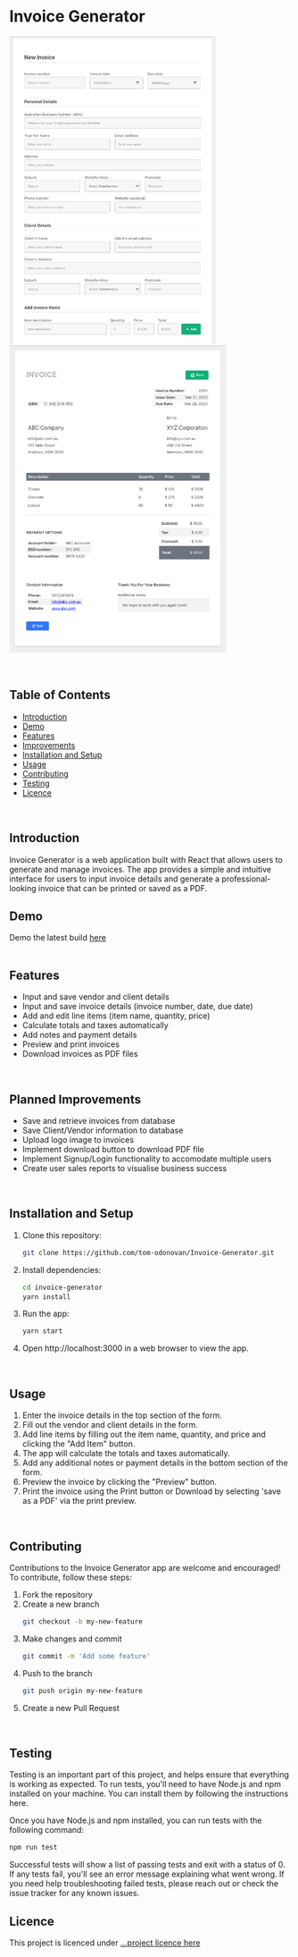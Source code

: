 # Invoice Generator


<img src="./public/form_screenshot.png" alt="Form screenshot" style="max-height: 550px; min-width: auto"> <img src="./public/preview_screenshot.png" alt="Preview screenshot" style="max-height: 550px; min-width: auto">



</br>

## Table of Contents

- [Introduction](#introduction)
- [Demo](#demo)
- [Features](#features)
- [Improvements](#improvements)
- [Installation and Setup](#installation-and-setup)
- [Usage](#usage)
- [Contributing](#contributing)
- [Testing](#testing)
- [Licence](#licence)
</br>

## Introduction <a name="introduction"></a>

Invoice Generator is a web application built with React that allows users to generate and manage invoices. The app provides a simple and intuitive interface for users to input invoice details and generate a professional-looking invoice that can be printed or saved as a PDF.
</br>

## Demo <a name="demo"></a>


Demo the latest build [here](https://tom-odonovan.github.io/Invoice-Generator/)
</br>
</br>

## Features <a name="features"></a>

- Input and save vendor and client details
- Input and save invoice details (invoice number, date, due date)
- Add and edit line items (item name, quantity, price)
- Calculate totals and taxes automatically
- Add notes and payment details
- Preview and print invoices
- Download invoices as PDF files
</br>

## Planned Improvements <a name="improvements"></a>

- Save and retrieve invoices from database
- Save Client/Vendor information to database
- Upload logo image to invoices 
- Implement download button to download PDF file
- Implement Signup/Login functionality to accomodate multiple users 
- Create user sales reports to visualise business success
</br>

## Installation and Setup <a name="installation-and-setup"></a>

1. Clone this repository:
    ```bash
    git clone https://github.com/tom-odonovan/Invoice-Generator.git 
    ```

2. Install dependencies:
    ```bash
    cd invoice-generator
    yarn install
    ```

3. Run the app:
    ```bash
    yarn start
    ```

4. Open http://localhost:3000 in a web browser to view the app.
</br>

## Usage <a name="usage"></a>

1. Enter the invoice details in the top section of the form.
2. Fill out the vendor and client details in the form.
3. Add line items by filling out the item name, quantity, and price and clicking the "Add Item" button.
4. The app will calculate the totals and taxes automatically.
5. Add any additional notes or payment details in the bottom section of the form.
6. Preview the invoice by clicking the "Preview" button.
7. Print the invoice using the Print button or Download by selecting 'save as a PDF' via the print preview.
</br>

## Contributing <a name="contributing"></a>


Contributions to the Invoice Generator app are welcome and encouraged! To contribute, follow these steps:

1. Fork the repository
2. Create a new branch 
    ```bash
    git checkout -b my-new-feature
    ```
3. Make changes and commit
    ```bash
    git commit -m 'Add some feature'
    ```
4. Push to the branch
    ```bash
    git push origin my-new-feature
    ```
5. Create a new Pull Request
</br>

## Testing <a name="testing"></a>

Testing is an important part of this project, and helps ensure that everything is working as expected. To run tests, you'll need to have Node.js and npm installed on your machine. You can install them by following the instructions here.

Once you have Node.js and npm installed, you can run tests with the following command:

```bash
npm run test
```

Successful tests will show a list of passing tests and exit with a status of 0. If any tests fail, you'll see an error message explaining what went wrong. If you need help troubleshooting failed tests, please reach out or check the issue tracker for any known issues.
</br>

## Licence <a name="licence"></a>

This project is licenced under [...project licence here](#) 
</br>
</br>